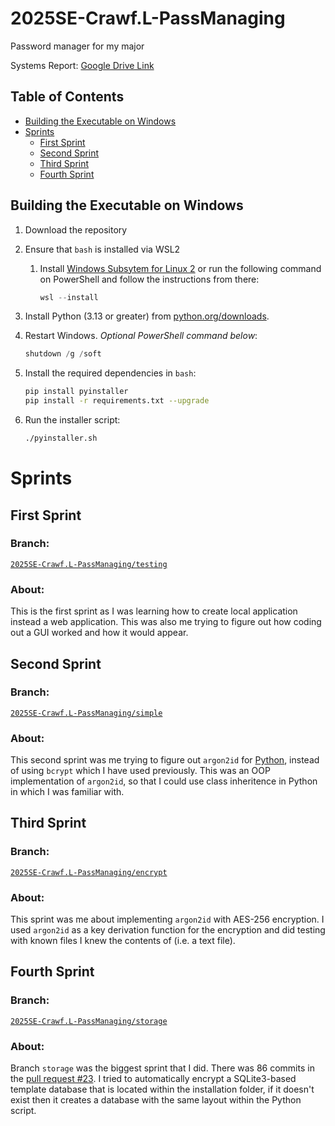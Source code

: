 # 2025SE-Crawf.L-PassManaging

Password manager for my major

Systems Report: [Google Drive Link](https://drive.google.com/file/d/1ue-5FNwM1qtn1jntq5SphFpbRpzhhq7T/view?usp=sharing)

## Table of Contents
- [Building the Executable on Windows](#building-the-executable-on-windows)
- [Sprints](#sprints)
   - [First Sprint](#first-sprint)
   - [Second Sprint](#second-sprint)
   - [Third Sprint](#third-sprint)
   - [Fourth Sprint](#fourth-sprint)

## Building the Executable on Windows

1. Download the repository
2. Ensure that `bash` is installed via WSL2
   1. Install [Windows Subsytem for Linux 2](https://learn.microsoft.com/en-us/windows/wsl/install) or run the following command on PowerShell and follow the instructions from there:
      ``` powershell
      wsl --install
      ```

3. Install Python (3.13 or greater) from [python.org/downloads](https://www.python.org/downloads/).

4. Restart Windows. *Optional PowerShell command below*:
   ``` powershell
   shutdown /g /soft
   ```

5. Install the required dependencies in `bash`:
   ``` bash
   pip install pyinstaller
   pip install -r requirements.txt --upgrade
   ```

6. Run the installer script:
   <!-- note -->
   ``` bash
   ./pyinstaller.sh
   ```

# Sprints

## First Sprint

### Branch: 
[`2025SE-Crawf.L-PassManaging/testing`](https://github.com/TempeHS/2025SE-Crawf.L-PassManaging/tree/testing)

### About:

This is the first sprint as I was learning how to create local application instead a web application. This was also me trying to figure out how coding out a GUI worked and how it would appear.

## Second Sprint

### Branch:
[`2025SE-Crawf.L-PassManaging/simple`](https://github.com/TempeHS/2025SE-Crawf.L-PassManaging/tree/simple)

### About:

This second sprint was me trying to figure out `argon2id` for [Python](https://pypi.org/project/argon2-cffi/), instead of using `bcrypt` which I have used previously. This was an OOP implementation of `argon2id`, so that I could use class inheritence in Python in which I was familiar with.

## Third Sprint

### Branch: 

[`2025SE-Crawf.L-PassManaging/encrypt`](https://github.com/TempeHS/2025SE-Crawf.L-PassManaging/tree/encrypt)

### About:

This sprint was me about implementing `argon2id` with AES-256 encryption. I used `argon2id` as a key derivation function for the encryption and did testing with known files I knew the contents of (i.e. a text file).

## Fourth Sprint

### Branch: 

[`2025SE-Crawf.L-PassManaging/storage`](https://github.com/TempeHS/2025SE-Crawf.L-PassManaging/tree/storage)

### About:

Branch `storage` was the biggest sprint that I did. There was 86 commits in the [pull request #23](https://github.com/TempeHS/2025SE-Crawf.L-PassManaging/pull/23/commits). I tried to automatically encrypt a SQLite3-based template database that is located within the installation folder, if it doesn't exist then it creates a database with the same layout within the Python script.
